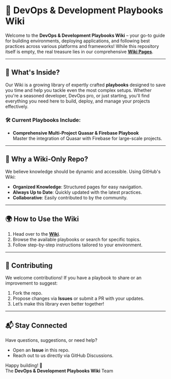 # 📖 **DevOps & Development Playbooks Wiki**

Welcome to the **DevOps & Development Playbooks Wiki** – your go-to guide for building environments, deploying applications, and following best practices across various platforms and frameworks! While this repository itself is empty, the real treasure lies in our comprehensive **[Wiki Pages](../../wiki)**.

---

## 🌟 **What's Inside?**

Our Wiki is a growing library of expertly crafted **playbooks** designed to save you time and help you tackle even the most complex setups. Whether you're a seasoned developer, DevOps pro, or just starting, you'll find everything you need here to build, deploy, and manage your projects effectively.

### 🛠️ **Current Playbooks Include**:
- **Comprehensive Multi-Project Quasar & Firebase Playbook**  
  Master the integration of Quasar with Firebase for large-scale projects.

---

## 🚀 **Why a Wiki-Only Repo?**
We believe knowledge should be dynamic and accessible. Using GitHub's Wiki:
- **Organized Knowledge**: Structured pages for easy navigation.  
- **Always Up to Date**: Quickly updated with the latest practices.  
- **Collaborative**: Easily contributed to by the community.

---

## 🌍 **How to Use the Wiki**
1. Head over to the **[Wiki](../../wiki)**.  
2. Browse the available playbooks or search for specific topics.  
3. Follow step-by-step instructions tailored to your environment.  

---

## 📝 **Contributing**
We welcome contributions! If you have a playbook to share or an improvement to suggest:
1. Fork the repo.
2. Propose changes via **Issues** or submit a PR with your updates.
3. Let’s make this library even better together!

---

## 📬 **Stay Connected**
Have questions, suggestions, or need help?  
- Open an **Issue** in this repo.
- Reach out to us directly via GitHub Discussions.

Happy building! 🚧  
The **DevOps & Development Playbooks Wiki** Team
